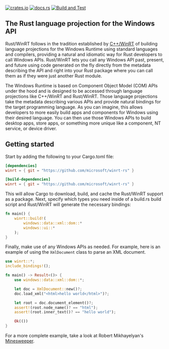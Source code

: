 [![crates.io](https://img.shields.io/crates/v/winrt.svg)](https://crates.io/crates/winrt)
[![docs.rs](https://docs.rs/winrt/badge.svg)](https://docs.rs/winrt)
[![Build and Test](https://github.com/microsoft/winrt-rs/workflows/Build%20and%20Test/badge.svg?event=push)](https://github.com/microsoft/winrt-rs/actions)

## The Rust language projection for the Windows API

Rust/WinRT follows in the tradition established by [C++/WinRT](https://github.com/microsoft/cppwinrt) of building language projections for the Windows Runtime using standard languages and compilers, providing a natural and idiomatic way for Rust developers to call Windows APIs. Rust/WinRT lets you call any Windows API past, present, and future using code generated on the fly directly from the metadata describing the API and right into your Rust package where you can call them as if they were just another Rust module.

The Windows Runtime is based on Component Object Model (COM) APIs under the hood and is designed to be accessed through language projections like C++/WinRT and Rust/WinRT. Those language projections take the metadata describing various APIs and provide natural bindings for the target programming language. As you can imagine, this allows developers to more easily build apps and components for Windows using their desired language. You can then use those Windows APIs to build desktop apps, store apps, or something more unique like a component, NT service, or device driver.

## Getting started

Start by adding the following to your Cargo.toml file:

```toml
[dependencies]
winrt = { git = "https://github.com/microsoft/winrt-rs" }

[build-dependencies]
winrt = { git = "https://github.com/microsoft/winrt-rs" }
```

This will allow Cargo to download, build, and cache the Rust/WinRT support as a package. Next, specify which types you need inside of a build.rs build script and Rust/WinRT will generate the necessary bindings:

```rust
fn main() {
    winrt::build!(
        windows::data::xml::dom::*
        windows::ui::*
    );
}
```

Finally, make use of any Windows APIs as needed. For example, here is an example of using the `XmlDocument` class to parse an XML document.

```rust
use winrt::*;
include_bindings!();

fn main() -> Result<()> {
    use windows::data::xml::dom::*;

    let doc = XmlDocument::new()?;
    doc.load_xml("<html>hello world</html>")?;

    let root = doc.document_element()?;
    assert!(root.node_name()? == "html");
    assert!(root.inner_text()? == "hello world");

    Ok(())
}
```

For a more complete example, take a look at Robert Mikhayelyan's [Minesweeper](https://github.com/robmikh/minesweeper-rs).
